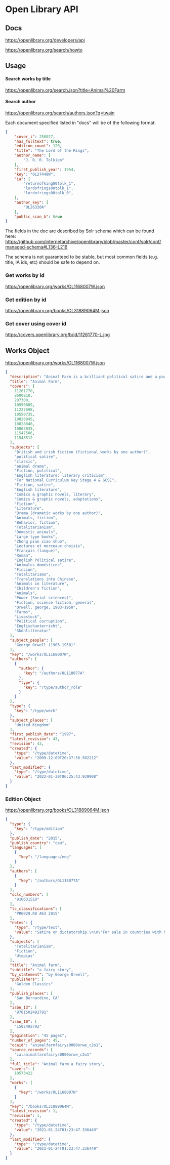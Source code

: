 # Open Library API

## Docs

https://openlibrary.org/developers/api

https://openlibrary.org/search/howto

## Usage

#### Search works by title

https://openlibrary.org/search.json?title=Animal%20Farm


#### Search author

https://openlibrary.org/search/authors.json?q=twain

Each document specified listed in "docs" will be of the following format:
```json
{
    "cover_i": 258027,
    "has_fulltext": true,
    "edition_count": 120,
    "title": "The Lord of the Rings",
    "author_name": [
        "J. R. R. Tolkien"
    ],
    "first_publish_year": 1954,
    "key": "OL27448W",
    "ia": [
        "returnofking00tolk_1",
        "lordofrings00tolk_1",
        "lordofrings00tolk_0",
    ],
    "author_key": [
        "OL26320A"
    ],
    "public_scan_b": true
}
```

The fields in the doc are described by Solr schema which can be found here:
https://github.com/internetarchive/openlibrary/blob/master/conf/solr/conf/managed-schema#L136-L216

The schema is not guaranteed to be stable, but most common fields (e.g. title, IA ids, etc) should be safe to depend on.

### Get works by id

https://openlibrary.org/works/OL1168007W.json

### Get edition by id

https://openlibrary.org/books/OL31889064M.json

### Get cover using cover id

https://covers.openlibrary.org/b/id/11261770-L.jpg

## Works Object

https://openlibrary.org/works/OL1168007W.json

```json
{
  "description": "Animal Farm is a brilliant political satire and a powerful and affecting story of revolutions and idealism, power and corruption. 'All animals are equal. But some animals are more equal than others.' Mr Jones of Manor Farm is so lazy and drunken that one day he forgets to feed his livestock. The ensuing rebellion under the leadership of the pigs Napoleon and Snowball leads to the animals taking over the farm. Vowing to eliminate the terrible inequities of the farmyard, the renamed Animal Farm is organised to benefit all who walk on four legs. But as time passes, the ideals of the rebellion are corrupted, then forgotten. And something new and unexpected emerges..",
  "title": "Animal Farm",
  "covers": [
    11261770,
    8600818,
    297300,
    10550889,
    11227698,
    10550735,
    10828845,
    10828846,
    10863035,
    11547586,
    11548512
  ],
  "subjects": [
    "British and irish fiction (fictional works by one author)",
    "political satire",
    "classic",
    "animal drama",
    "Fiction, political",
    "English literature: literary criticism",
    "For National Curriculum Key Stage 4 & GCSE",
    "Fiction, satire",
    "English literature",
    "Comics & graphic novels, literary",
    "Comics & graphic novels, adaptations",
    "Fiction",
    "Literature",
    "Drama (dramatic works by one author)",
    "Animals, fiction",
    "Behavior, fiction",
    "Totalitarianism",
    "Domestic animals",
    "Large type books",
    "Zhong pian xiao shuo",
    "Lectures et morceaux choisis",
    "Français (langue)",
    "Roman",
    "English Political satire",
    "Animales domésticos",
    "Ficción",
    "Totalitarismo",
    "Translations into Chinese",
    "Animals in literature",
    "Children's fiction",
    "Animals",
    "Power (Social sciences)",
    "Fiction, science fiction, general",
    "Orwell, george, 1903-1950",
    "Farms",
    "Livestock",
    "Political corruption",
    "Englischunterricht",
    "Skönlitteratur"
  ],
  "subject_people": [
    "George Orwell (1903-1950)"
  ],
  "key": "/works/OL1168007W",
  "authors": [
    {
      "author": {
        "key": "/authors/OL118077A"
      },
      "type": {
        "key": "/type/author_role"
      }
    }
  ],
  "type": {
    "key": "/type/work"
  },
  "subject_places": [
    "United Kingdom"
  ],
  "first_publish_date": "1997",
  "latest_revision": 43,
  "revision": 43,
  "created": {
    "type": "/type/datetime",
    "value": "2009-12-09T20:37:56.502212"
  },
  "last_modified": {
    "type": "/type/datetime",
    "value": "2022-01-30T06:25:43.939908"
  }
}
```

### Edition Object

https://openlibrary.org/books/OL31889064M.json

```json
{
  "type": {
    "key": "/type/edition"
  },
  "publish_date": "2015",
  "publish_country": "cau",
  "languages": [
    {
      "key": "/languages/eng"
    }
  ],
  "authors": [
    {
      "key": "/authors/OL118077A"
    }
  ],
  "oclc_numbers": [
    "910631518"
  ],
  "lc_classifications": [
    "PR6029.R8 A63 2015"
  ],
  "notes": {
    "type": "/type/text",
    "value": "Satire on dictatorship.\n\n\"For sale in countries with have copyright period of 63 years or less after author's death\"--First page verso."
  },
  "subjects": [
    "Totalitarianism",
    "Fiction",
    "Utopias"
  ],
  "title": "Animal farm",
  "subtitle": "a fairy story",
  "by_statement": "by George Orwell",
  "publishers": [
    "Golden Classics"
  ],
  "publish_places": [
    "San Bernardino, CA"
  ],
  "isbn_13": [
    "9781502492791"
  ],
  "isbn_10": [
    "1502492792"
  ],
  "pagination": "45 pages",
  "number_of_pages": 45,
  "ocaid": "animalfarmfairys0000orwe_c2o1",
  "source_records": [
    "ia:animalfarmfairys0000orwe_c2o1"
  ],
  "full_title": "Animal farm a fairy story",
  "covers": [
    10573422
  ],
  "works": [
    {
      "key": "/works/OL1168007W"
    }
  ],
  "key": "/books/OL31889064M",
  "latest_revision": 1,
  "revision": 1,
  "created": {
    "type": "/type/datetime",
    "value": "2021-01-24T01:23:47.336449"
  },
  "last_modified": {
    "type": "/type/datetime",
    "value": "2021-01-24T01:23:47.336449"
  }
}
```